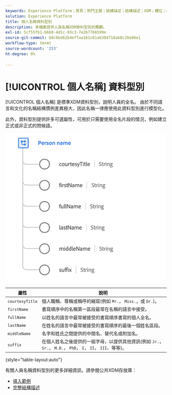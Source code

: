 ```yaml
---
keywords: Experience Platform；首頁；熱門主題；結構描述；結構描述；XDM；欄位；結構描述；全名；xdm：fullName；人員名稱；名稱；資料型別；資料型別；
solution: Experience Platform
title: 個人名稱資料型別
description: 本檔案提供人員名稱XDM資料型別的概觀。
exl-id: 5cf55fb1-b6b0-4d1c-93c3-7e2b7766599e
source-git-commit: 60c0bd62b4effaa161c61ab304718ab8c20a06e1
workflow-type: tm+mt
source-wordcount: '253'
ht-degree: 0%

---
```


# [!UICONTROL 個人名稱] 資料型別

[!UICONTROL 個人名稱] 是標準XDM資料型別，說明人員的全名。 由於不同語言和文化的名稱結構慣例差異極大，因此名稱一律應使用此資料型別進行模型化。

此外，資料型別提供許多可選屬性，可用於只需要使用全名片段的情況，例如建立正式或非正式的問候語。

<img src="../images/data-types/person-name.png" width="500" /><br />

| 屬性 | 說明 |
| --- | --- |
| `courtesyTitle` | 個人職稱、尊稱或稱呼的縮寫(例如 `Mr.`， `Miss.`，或 `Dr.`)。 |
| `firstName` | 書寫順序中的名稱第一區段最常在名稱的語言中接受。 |
| `fullName` | 以姓名的語言中最常被接受的書寫順序書寫的個人全名。 |
| `lastName` | 在姓名的語言中最常被接受的書寫順序的最後一個姓名區段。 |
| `middleName` | 名字和姓氏之間提供的中間名、替代名或附加名。 |
| `suffix` | 在個人姓名之後提供的一組字母，以提供其他資訊(例如 `Jr.`， `Sr.`， `M.D.`， `PhD`， `I`， `II`， `III`、等等)。 |

{style="table-layout:auto"}

有關人員名稱資料型別的更多詳細資訊，請參閱公共XDM存放庫：

* [填入範例](https://github.com/adobe/xdm/blob/master/components/datatypes/person/person-name.example.1.json)
* [完整結構描述](https://github.com/adobe/xdm/blob/master/components/datatypes/person/person-name.schema.json)
